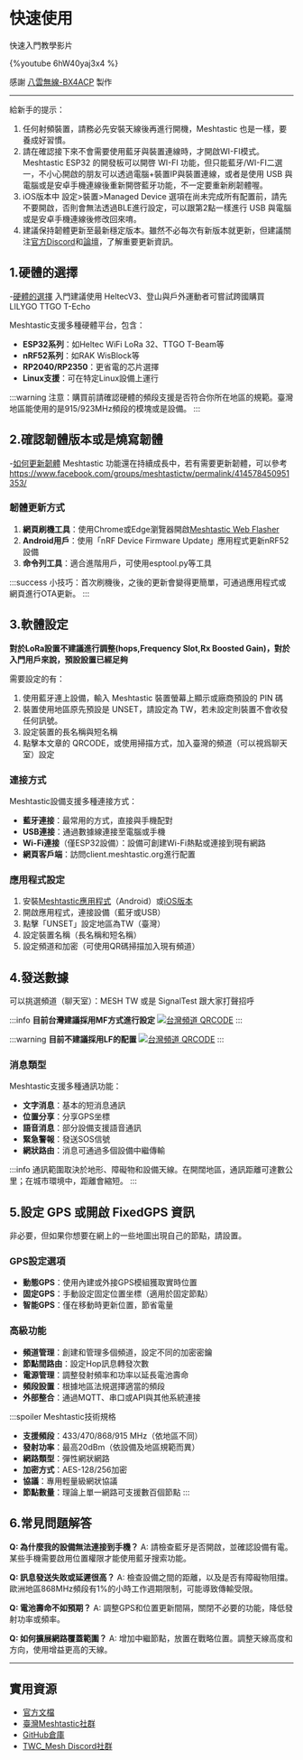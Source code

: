 # 快速使用
快速入門教學影片

{%youtube 6hW40yaj3x4 %} 

感謝 [八雲無線-BX4ACP](https://www.youtube.com/@Yakumo-BX4ACP) 製作

---

給新手的提示：
1. 任何射頻裝置，請務必先安裝天線後再進行開機，Meshtastic 也是一樣，要養成好習慣。
2. 請在確認接下來不會需要使用藍牙與裝置連線時，才開啟WI-FI模式。Meshtastic ESP32 的開發板可以開啓 WI-FI 功能，但只能藍牙/WI-FI二選一，不小心開啟的朋友可以透過電腦+裝置IP與裝置連線，或者是使用 USB 與電腦或是安卓手機連線後重新開啓藍牙功能，不一定要重新刷韌體喔。
3. iOS版本中 設定>裝置>Managed Device 選項在尚未完成所有配置前，請先不要開啟，否則會無法透過BLE進行設定，可以跟第2點一樣進行 USB 與電腦或是安卓手機連線後修改回來唷。
4. 建議保持韌體更新至最新穩定版本。雖然不必每次有新版本就更新，但建議關注[官方Discord](https://meshtastic.org/docs/community/discord/)和[論壇](https://meshtastic.discourse.group/)，了解重要更新資訊。

## 1.硬體的選擇
-[硬體的選擇](/epmnQ5wqSsWzof9KkxvA4Q)
入門建議使用 HeltecV3、登山與戶外運動者可嘗試跨國購買 LILYGO TTGO T-Echo

Meshtastic支援多種硬體平台，包含：
- **ESP32系列**：如Heltec WiFi LoRa 32、TTGO T-Beam等
- **nRF52系列**：如RAK WisBlock等
- **RP2040/RP2350**：更省電的芯片選擇
- **Linux支援**：可在特定Linux設備上運行

:::warning
注意：購買前請確認硬體的頻段支援是否符合你所在地區的規範。臺灣地區能使用的是915/923MHz頻段的模塊或是設備。
:::

## 2.確認韌體版本或是燒寫韌體

-[如何更新韌體](/IsTGhz_wT1KGgLuAmBTt6Q)
Meshtastic 功能還在持續成長中，若有需要更新韌體，可以參考 https://www.facebook.com/groups/meshtastictw/permalink/414578450951353/

### 韌體更新方式
1. **網頁刷機工具**：使用Chrome或Edge瀏覽器開啟[Meshtastic Web Flasher](https://flasher.meshtastic.org/)
2. **Android用戶**：使用「nRF Device Firmware Update」應用程式更新nRF52設備
3. **命令列工具**：適合進階用戶，可使用esptool.py等工具

:::success
小技巧：首次刷機後，之後的更新會變得更簡單，可通過應用程式或網頁進行OTA更新。
:::

## 3.軟體設定

**對於LoRa設置不建議進行調整(hops,Frequency Slot,Rx Boosted Gain)，對於入門用戶來說，預設設置已經足夠**

需要設定的有：
1. 使用藍牙連上設備，輸入 Meshtastic 裝置螢幕上顯示或廠商預設的 PIN 碼
2. 裝置使用地區原先預設是 UNSET，請設定為 TW，若未設定則裝置不會收發任何訊號。 
3. 設定裝置的長名稱與短名稱
4. 點擊本文章的 QRCODE，或使用掃描方式，加入臺灣的頻道（可以視爲聊天室）設定

### 連接方式
Meshtastic設備支援多種連接方式：
- **藍牙連接**：最常用的方式，直接與手機配對
- **USB連接**：通過數據線連接至電腦或手機
- **Wi-Fi連接**（僅ESP32設備）：設備可創建Wi-Fi熱點或連接到現有網路
- **網頁客戶端**：訪問client.meshtastic.org進行配置

### 應用程式設定
1. 安裝[Meshtastic應用程式](https://play.google.com/store/apps/details?id=com.geeksville.mesh)（Android）或[iOS版本](https://apps.apple.com/us/app/meshtastic/id1586432531)
2. 開啟應用程式，連接設備（藍牙或USB）
3. 點擊「UNSET」設定地區為TW（臺灣）
4. 設定裝置名稱（長名稱和短名稱）
5. 設定頻道和加密（可使用QR碼掃描加入現有頻道）

## 4.發送數據
可以挑選頻道（聊天室）：MESH TW 或是 SignalTest 跟大家打聲招呼



:::info
**目前台灣建議採用MF方式進行設定**
[![台灣頻道 QRCODE](https://hackmd.io/_uploads/HkVtdCSDeg.png)](https://meshtastic.org/e/#CgsSAQEoATABOgIIIAo3EiCKwOEes2kk-UZfcYEkFfqSO4rspA2nhnQzs5MOmdfk3hoGTWVzaFRXJQEAAAAoATABOgIIIAo7EiDLUdyJWCmXkfOHTkolR7-6ZZQfxeEbdSNHWu9kd9QcVRoKU2lnbmFsVGVzdCUCAAAAKAEwAToCCCAKOxIgy2jnf86fTpf_4AFAf-mCwbzRoxpCV0P90dqJo0-w_SYaCkVtZXJnZW5jeSElAwAAACgBMAE6AgggEhEIARAEOAhABkgBUBZYAcgGAQ) 
:::


:::warning
**目前不建議採用LF的配置**
[![台灣頻道 QRCODE](https://hackmd.io/_uploads/B1bKd0Bwex.png)](https://meshtastic.org/e/#CgMSAQEKLxIgisDhHrNpJPlGX3GBJBX6kjuK7KQNp4Z0M7OTDpnX5N4aBk1lc2hUVyUBAAAACjMSIMtR3IlYKZeR84dOSiVHv7pllB_F4Rt1I0da72R31BxVGgpTaWduYWxUZXN0JQIAAAAKMxIgy2jnf86fTpf_4AFAf-mCwbzRoxpCV0P90dqJo0-w_SYaCkVtZXJnZW5jeSElAwAAABIRCAE4CEADSAFQEVgQaAHIBgE)
:::


### 消息類型
Meshtastic支援多種通訊功能：
- **文字消息**：基本的短消息通訊
- **位置分享**：分享GPS坐標
- **語音消息**：部分設備支援語音通訊
- **緊急警報**：發送SOS信號
- **網狀路由**：消息可通過多個設備中繼傳輸

:::info
通訊範圍取決於地形、障礙物和設備天線。在開闊地區，通訊距離可達數公里；在城市環境中，距離會縮短。
:::

## 5.設定 GPS 或開啟 FixedGPS 資訊
非必要，但如果你想要在網上的一些地圖出現自己的節點，請設置。

### GPS設定選項
- **動態GPS**：使用內建或外接GPS模組獲取實時位置
- **固定GPS**：手動設定固定位置坐標（適用於固定節點）
- **智能GPS**：僅在移動時更新位置，節省電量

### 高級功能
- **頻道管理**：創建和管理多個頻道，設定不同的加密密鑰
- **節點間路由**：設定Hop訊息轉發次數
- **電源管理**：調整發射頻率和功率以延長電池壽命
- **頻段設置**：根據地區法規選擇適當的頻段
- **外部整合**：通過MQTT、串口或API與其他系統連接

:::spoiler Meshtastic技術規格
- **支援頻段**：433/470/868/915 MHz（依地區不同）
- **發射功率**：最高20dBm（依設備及地區規範而異）
- **網路類型**：彈性網狀網路
- **加密方式**：AES-128/256加密
- **協議**：專用輕量級網狀協議
- **節點數量**：理論上單一網路可支援數百個節點
:::

## 6.常見問題解答

**Q: 為什麼我的設備無法連接到手機？**
A: 請檢查藍牙是否開啟，並確認設備有電。某些手機需要啟用位置權限才能使用藍牙搜索功能。

**Q: 訊息發送失敗或延遲很高？**
A: 檢查設備之間的距離，以及是否有障礙物阻擋。歐洲地區868MHz頻段有1%的小時工作週期限制，可能導致傳輸受限。

**Q: 電池壽命不如預期？**
A: 調整GPS和位置更新間隔，關閉不必要的功能，降低發射功率或頻率。

**Q: 如何擴展網路覆蓋範圍？**
A: 增加中繼節點，放置在戰略位置。調整天線高度和方向，使用增益更高的天線。

---

## 實用資源
- [官方文檔](https://meshtastic.org/docs/)
- [臺灣Meshtastic社群](https://www.facebook.com/groups/meshtastictw/)
- [GitHub倉庫](https://github.com/meshtastic/firmware)
- [TWC_Mesh Discord社群](https://discord.gg/2vZkuckp8E)